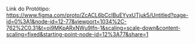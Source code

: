 Link do Protótipo: 
https://www.figma.com/proto/ZcACL6bCcIBuEYyxUTjuk5/Untitled?page-id=0%3A1&node-id=12-77&viewport=1034%2C-762%2C0.31&t=oi9MKpARxNWu9Ifn-1&scaling=scale-down&content-scaling=fixed&starting-point-node-id=12%3A77&share=1
